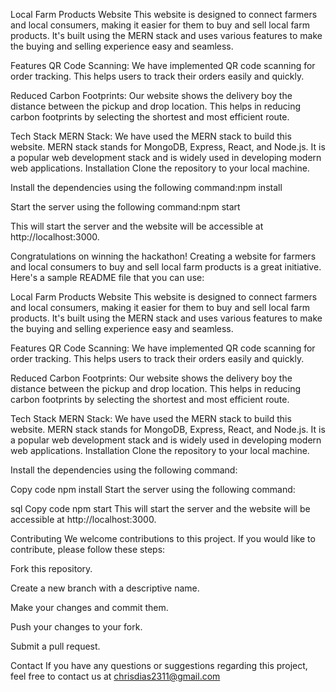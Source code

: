 Local Farm Products Website
This website is designed to connect farmers and local consumers, making it easier for them to buy and sell local farm products. It's built using the MERN stack and uses various features to make the buying and selling experience easy and seamless.

Features
QR Code Scanning: We have implemented QR code scanning for order tracking. This helps users to track their orders easily and quickly.

Reduced Carbon Footprints: Our website shows the delivery boy the distance between the pickup and drop location. This helps in reducing carbon footprints by selecting the shortest and most efficient route.

Tech Stack
MERN Stack: We have used the MERN stack to build this website. MERN stack stands for MongoDB, Express, React, and Node.js. It is a popular web development stack and is widely used in developing modern web applications.
Installation
Clone the repository to your local machine.

Install the dependencies using the following command:npm install

Start the server using the following command:npm start

This will start the server and the website will be accessible at http://localhost:3000.

Congratulations on winning the hackathon! Creating a website for farmers and local consumers to buy and sell local farm products is a great initiative. Here's a sample README file that you can use:

Local Farm Products Website
This website is designed to connect farmers and local consumers, making it easier for them to buy and sell local farm products. It's built using the MERN stack and uses various features to make the buying and selling experience easy and seamless.

Features
QR Code Scanning: We have implemented QR code scanning for order tracking. This helps users to track their orders easily and quickly.

Reduced Carbon Footprints: Our website shows the delivery boy the distance between the pickup and drop location. This helps in reducing carbon footprints by selecting the shortest and most efficient route.

Tech Stack
MERN Stack: We have used the MERN stack to build this website. MERN stack stands for MongoDB, Express, React, and Node.js. It is a popular web development stack and is widely used in developing modern web applications.
Installation
Clone the repository to your local machine.

Install the dependencies using the following command:

Copy code
npm install
Start the server using the following command:

sql
Copy code
npm start
This will start the server and the website will be accessible at http://localhost:3000.

Contributing
We welcome contributions to this project. If you would like to contribute, please follow these steps:

Fork this repository.

Create a new branch with a descriptive name.

Make your changes and commit them.

Push your changes to your fork.

Submit a pull request.



Contact
If you have any questions or suggestions regarding this project, feel free to contact us at chrisdias2311@gmail.com